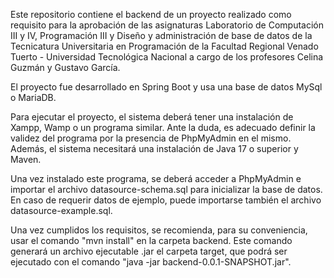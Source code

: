 Este repositorio contiene el backend de un proyecto realizado como requisito para la aprobación de las asignaturas Laboratorio de Computación III y IV, Programación III y Diseño y administración de base de datos de la Tecnicatura Universitaria en Programación de la Facultad Regional Venado Tuerto - Universidad Tecnológica Nacional a cargo de los profesores Celina Guzmán y Gustavo García.

El proyecto fue desarrollado en Spring Boot y usa una base de datos MySql o MariaDB.

Para ejecutar el proyecto, el sistema deberá tener una instalación de Xampp, Wamp o un programa similar. Ante la duda, es adecuado definir la validez del programa por la presencia de PhpMyAdmin en el mismo. Además, el sistema necesitará una instalación de Java 17 o superior y Maven.

Una vez instalado este programa, se deberá acceder a PhpMyAdmin e importar el archivo datasource-schema.sql para inicializar la base de datos. En caso de requerir datos de ejemplo, puede importarse también el archivo datasource-example.sql.

Una vez cumplidos los requisitos, se recomienda, para su conveniencia, usar el comando "mvn install" en la carpeta backend. Este comando generará un archivo ejecutable .jar el carpeta target, que podrá ser ejecutado con el comando "java -jar backend-0.0.1-SNAPSHOT.jar".
